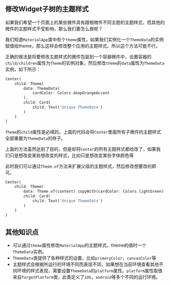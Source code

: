## 修改Widget子树的主题样式

如果我们希望一个页面上的某些微件具有跟根微件不同主题的主题样式，而其他的微件的主题样式不受影响，那么我们要怎么做呢？

我们知道`MaterialApp`类中有个`theme`属性，如果我们实例化一个`ThemeData`的实例赋值给theme，那么这样会修改整个应用的主题样式。所以这个方法可能不行。

正确的做法是将要修改主题样式的微件包装到一个容器微件中，设置容器的`child/children`属性为`Theme`的实例对象，然后修改`theme`的`data`属性为`ThemeData`实例，如下所示：

```dart
Center(
    child: Theme(
        data: ThemeData(
            cardColor: Colors.deepOrangeAccent
        ),
        child: Card(
            child: Text('Unique ThemeData')
        )
    )
)
```

`Theme`的`child`属性是必填的。上面的代码会将`Center`里面所有子微件的主题样式全部重置为`ThemeData`的样子。

上面的方法虽然达到了目的，但是却将`Center`的所有主题样式都给改了，如果我们只是想改变某些想改变的样式，比如只是想改变某些字体颜色等

此时我们可以通过`Theme.of`方法来扩展父级的主题样式，然后修改想要改的即可。

```dart
Center(
    child: Theme(
        data: Theme.of(context).copyWith(cardColor: Colors.lightGreen),
        child: Card(
            child: Text('Unique ThemeData')
        )
    )
)
```

## 其他知识点

- 可以通过`theme`属性修改`MaterialApp`的主题样式，theme的值时一个`ThemeData`实例。
- `ThemeData`类提供了各种样式的设置，比如`primaryColor`，`canvasColor`等
- 主题样式会根据所运行的环境不同而表现不同，如果想在当前环境查看其他不同环境的样式表现，需要设置`ThemeData`的`platform`属性。`platform`属性取值来自`TargetPlatform`类，此类定义了`iOS`，`android`等多个不同的运行环境。
